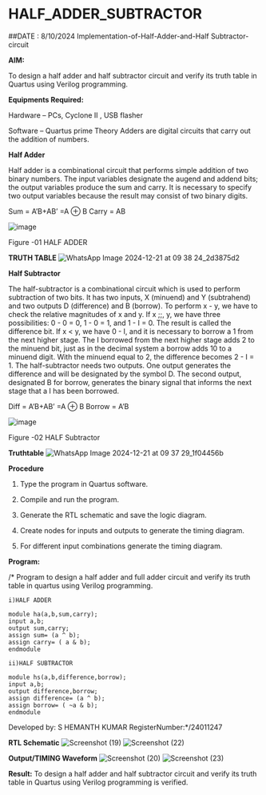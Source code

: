 # HALF_ADDER_SUBTRACTOR
##DATE : 8/10/2024
Implementation-of-Half-Adder-and-Half Subtractor-circuit

**AIM:**

To design a half adder and half subtractor circuit and verify its truth table in Quartus using Verilog programming.

**Equipments Required:**

Hardware – PCs, Cyclone II , USB flasher 

Software – Quartus prime Theory Adders are digital circuits that carry out the addition of numbers.

**Half Adder**

Half adder is a combinational circuit that performs simple addition of two binary numbers. The input variables designate the augend and addend bits; the output variables produce the sum and carry. It is necessary to specify two output variables because the result may consist of two binary digits.

Sum = A’B+AB’ =A ⊕ B Carry = AB

![image](https://github.com/naavaneetha/HALF_ADDER_SUBTRACTOR/assets/154305477/bd4a0b2c-cdbc-4184-ab08-81578f121e1f)

Figure -01 HALF ADDER

**TRUTH TABLE**
![WhatsApp Image 2024-12-21 at 09 38 24_2d3875d2](https://github.com/user-attachments/assets/e71ab7e5-537f-4cd8-a381-6f4ed9bca9b0)

**Half Subtractor**

The half-subtractor is a combinational circuit which is used to perform subtraction of two bits. It has two inputs, X (minuend) and Y (subtrahend) and two outputs D (difference) and B (borrow). To perform x - y, we have to check the relative magnitudes of x and y. If x ;;, y, we have three possibilities: 0 - 0 = 0, 1 - 0 = 1, and 1 - I = 0. The result is called the difference bit. If x < y, we have 0 - I, and it is necessary to borrow a 1 from the next higher stage. The I borrowed from the next higher stage adds 2 to the minuend bit, just as in the decimal system a borrow adds 10 to a minuend digit. With the minuend equal to 2, the difference becomes 2 - I = 1. The half-subtractor needs two outputs. One output generates the difference and will be designated by the symbol D. The second output, designated B for borrow, generates the binary signal that informs the next stage that a I has been borrowed. 

Diff = A’B+AB’ =A ⊕ B
Borrow = A’B

 ![image](https://github.com/naavaneetha/HALF_ADDER_SUBTRACTOR/assets/154305477/d76b099c-513f-4e7c-843a-e2fd028a531a)

Figure -02 HALF Subtractor

**Truthtable**
![WhatsApp Image 2024-12-21 at 09 37 29_1f04456b](https://github.com/user-attachments/assets/f8bc31c2-297c-4600-83e3-5b2c9a18ada0)

**Procedure**

1.	Type the program in Quartus software.
2.	Compile and run the program.

3.	Generate the RTL schematic and save the logic diagram.

4.	Create nodes for inputs and outputs to generate the timing diagram.

5.	For different input combinations generate the timing diagram.


**Program:**

/* Program to design a half adder and full adder circuit and verify its truth table in quartus using Verilog programming.
```
i)HALF ADDER

module ha(a,b,sum,carry);
input a,b;
output sum,carry;
assign sum= (a ^ b);
assign carry= ( a & b);
endmodule

ii)HALF SUBTRACTOR

module hs(a,b,difference,borrow);
input a,b;
output difference,borrow;
assign difference= (a ^ b);
assign borrow= ( ~a & b);
endmodule

```

Developed by: S HEMANTH KUMAR RegisterNumber:*/24011247

**RTL Schematic**
![Screenshot (19)](https://github.com/user-attachments/assets/1258c267-84e7-40e7-889a-105e945f96a8)
![Screenshot (22)](https://github.com/user-attachments/assets/026ffe32-d1cf-4b75-8452-1dc3661d5a14)


**Output/TIMING Waveform**
![Screenshot (20)](https://github.com/user-attachments/assets/f8355a1e-3a19-4770-b5f5-d83e3dee21cf)
![Screenshot (23)](https://github.com/user-attachments/assets/ca68e661-f7c1-4e5e-aebf-eadba860d4a7)


**Result:**
To design a half adder and half subtractor circuit and verify its truth table in Quartus using Verilog programming is verified.
